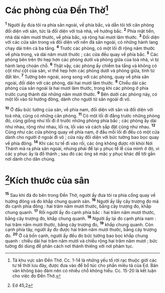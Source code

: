 # Các phòng của Đền Thờ[^1-b40e36a0-aaa5-4389-997d-02361d0a8c1b]
<sup><b>1</b></sup> Người ấy đưa tôi ra phía sân ngoài, về phía bắc, và dẫn tôi tới căn phòng đối diện với sân, tức là đối diện với toà nhà, về hướng bắc. <sup><b>2</b></sup> Phía mặt tiền, nhà dài năm mươi thước, về phía bắc, và rộng hai mươi lăm thước. <sup><b>3</b></sup> Đối diện với các cửa sân trong và đối diện với nền đá sân ngoài, có những hành lang chạy dài trên cả ba tầng. <sup><b>4</b></sup> Trước các phòng, có một lối đi rộng năm thước về phía trong, và dài năm mươi thước ; các cửa đều quay về phía bắc. <sup><b>5</b></sup> Các phòng bên trên thì hẹp hơn các phòng dưới và phòng giữa của toà nhà, vì bị hành lang choán chỗ. <sup><b>6</b></sup> Thật vậy, các phòng ấy chiếm ba tầng và không có cột như cột của sân, vì thế hẹp hơn các phòng dưới và phòng giữa, tính từ đất lên. <sup><b>7</b></sup> Tường bên ngoài, song song với các phòng, quay về phía sân ngoài, đối diện với các phòng, dài hai mươi lăm thước. <sup><b>8</b></sup> Chiều dài các phòng của sân ngoài là hai mươi lăm thước, trong khi các phòng ở phía trước cung thánh dài những năm mươi thước. <sup><b>9</b></sup> Bên dưới các phòng này, có một lối vào từ hướng đông, dành cho người từ sân ngoài đi vô.

<sup><b>10</b></sup> Ở đầu bức tường của sân, về phía nam, đối diện với sân và đối diện với toà nhà, cũng có những căn phòng. <sup><b>11</b></sup> Có một lối đi đằng trước những phòng đó, cũng giống như lối đi ở trước những phòng phía bắc ; các phòng ấy dài như nhau, rộng như nhau, lối ra, lối vào và cách sắp đặt cũng như nhau. <sup><b>12</b></sup> Cũng như các cửa phòng quay về phía nam, ở đầu mỗi lối đi đều có một cửa dành cho người ở ngoài đi vô ; cửa này đối diện với bức tường bao bọc quay về phía đông. <sup><b>14</b></sup> Khi các tư tế đi vào rồi, các ông không được rời khỏi Nơi Thánh mà ra phía sân ngoài, nhưng phải để lại y phục tế lễ của mình ở đó, vì các y phục ấy là đồ thánh ; sau đó các ông sẽ mặc y phục khác để tới gần nơi dành cho dân chúng.

# [^2@-b40e36a0-aaa5-4389-997d-02361d0a8c1b]Kích thước của sân
<sup><b>15</b></sup> Sau khi đã đo bên trong Đền Thờ, người ấy đưa tôi ra phía cổng quay về hướng đông và đo khắp chung quanh sân. <sup><b>16</b></sup> Người ấy lấy cây trượng đo mà đo cạnh phía đông : hai trăm năm mươi thước, bằng cây trượng đo, khắp chung quanh. <sup><b>17</b></sup> Rồi người ấy đo cạnh phía bắc : hai trăm năm mươi thước, bằng cây trượng đo, khắp chung quanh. <sup><b>18</b></sup> Người ấy lại đo cạnh phía nam : hai trăm năm mươi thước, bằng cây trượng đo, <sup><b>19</b></sup> khắp chung quanh. Còn cạnh phía tây, người ấy đo được hai trăm năm mươi thước, bằng cây trượng đo. <sup><b>20</b></sup> Ở cả bốn cạnh, người ấy đều đo bức tường bao bọc khắp chung quanh : chiều dài hai trăm năm mươi và chiều rộng hai trăm năm mươi ; bức tường đó dùng để phân cách nơi thánh thiêng với nơi phàm tục.

[^1-b40e36a0-aaa5-4389-997d-02361d0a8c1b]: Tả khu vực sân Đền Thờ. Cc. 1-14 là những yếu tố rời rạc thuộc giới các tư tế thời lưu đày, được đưa vào để bổ túc cho phần miêu tả của Ed. Bản văn không bảo đảm nên có nhiều chỗ không hiểu. Cc. 15-20 là kết luận cho việc đo Đền Thờ.
[^2@-b40e36a0-aaa5-4389-997d-02361d0a8c1b]: Ed 45,2